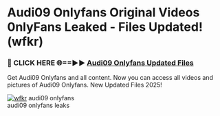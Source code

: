 # Audi09 Onlyfans Original Videos 0nlyFans Leaked - Files Updated! (wfkr)

<h3>🔴 CLICK HERE 🌐==►► <a href="https://tinyurl.com/2jnfzry5" rel="nofollow">Audi09 Onlyfans Updated Files</a></h3>

Get Audi09 Onlyfans and all content. Now you can access all videos and pictures of Audi09 Onlyfans. New Updated Files 2025!

[![wfkr](https://i.imgur.com/GyGTBgg.gif)](https://tinyurl.com/2jnfzry5)
audi09 onlyfans<br>
audi09 onlyfans leaks